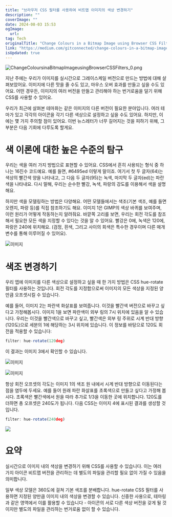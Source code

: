 ```yaml
---
title: "브라우저 CSS 필터를 사용하여 비트맵 이미지의 색상 변경하기"
description: ""
coverImage: ""
date: 2024-08-03 15:53
ogImage:
  url:
tag: Tech
originalTitle: "Change Colours in a Bitmap Image using Browser CSS Filters"
link: "https://medium.com/gitconnected/change-colours-in-a-bitmap-image-using-browser-css-filters-199cf75932fe"
isUpdated: true
---
```


![ChangeColoursinaBitmapImageusingBrowserCSSFilters_0.png](/assets/img/ChangeColoursinaBitmapImageusingBrowserCSSFilters_0.png)

지난 주에는 우리가 이미지를 실시간으로 그레이스케일 버전으로 만드는 방법에 대해 살펴보았어요. 이미지에 다른 맛을 줄 수도 있고, 마우스 오버 효과를 만들고 싶을 수도 있어요. 어떤 경우든, 이미지의 여러 버전을 만들고 관리해야 하는 번거로움을 덜기 위해 CSS를 사용할 수 있어요.

우리가 최근에 살펴본 테마화는 같은 이미지의 다른 버전이 필요한 분야입니다. 여러 테마가 있고 각각의 아이콘을 각기 다른 색상으로 설정하고 싶을 수도 있어요. 하지만, 이에는 몇 가지 주의할 점이 있어요. 이번 뉴스레터가 너무 길어지는 것을 피하기 위해, 그 부분은 다음 기회에 다루도록 할게요.

# 색 이론에 대한 높은 수준의 탐구

<!-- seedividend - 사각형 -->

<ins class="adsbygoogle"
     style="display:block"
     data-ad-client="ca-pub-4877378276818686"
     data-ad-slot="1898504329"
     data-ad-format="auto"
     data-full-width-responsive="true"></ins>

<script>
     (adsbygoogle = window.adsbygoogle || []).push({});
</script>

우리는 색을 여러 가지 방법으로 표현할 수 있어요. CSS에서 흔히 사용되는 형식 중 하나는 16진수 코드예요. 예를 들면, #6495ed 이렇게 말이죠. 여기서 첫 두 글자(64)는 색상의 빨간색 양을 나타내고, 그 다음 두 글자(95)는 녹색, 마지막 두 글자(ed)는 파란색을 나타내요. 다시 말해, 우리는 순수한 빨강, 녹색, 파랑의 강도를 이용해서 색을 설명해요.

하지만 색을 모델링하는 방법은 다양해요. 어떤 모델들에서는 색조(기본 색조, 예를 들면 오렌지, 파랑 등)를 직접 참조하기도 해요. 이미지 1은 GIMP의 색상 바퀴를 보여주며, 이런 원리가 어떻게 작동하는지 알려줘요. 바깥쪽 고리를 보면, 우리는 회전 각도를 참조해서 필요한 모든 색을 지정할 수 있다는 것을 알 수 있어요. 빨강은 0에, 녹색은 120에, 파랑은 240에 위치해요. (검정, 흰색, 그리고 사이의 회색은 특수한 경우이며 다른 매개변수를 통해 이루어질 수 있어요).

![이미지](/assets/img/ChangeColoursinaBitmapImageusingBrowserCSSFilters_1.png)

# 색조 변경하기

<!-- seedividend - 사각형 -->

<ins class="adsbygoogle"
     style="display:block"
     data-ad-client="ca-pub-4877378276818686"
     data-ad-slot="1898504329"
     data-ad-format="auto"
     data-full-width-responsive="true"></ins>

<script>
     (adsbygoogle = window.adsbygoogle || []).push({});
</script>

우리 앱에 이미지를 다른 색상으로 설정하고 싶을 때 한 가지 방법은 CSS hue-rotate 필터를 사용하는 것입니다. 회전 각도를 지정함으로써 이미지의 모든 색상을 지정된 양만큼 오프셋시킬 수 있습니다.

예를 들어, 이미지 2는 파란색 화살표를 보여줍니다. 이것을 빨간색 버전으로 바꾸고 싶다고 가정해봅시다. 이미지 1을 보면 파란색이 외부 링의 7시 위치에 있음을 알 수 있습니다. 우리는 이것을 빨간색으로 바꾸고 싶고, 빨간색은 외부 링 주위로 시계 반대 방향(120도)으로 세분의 1에 해당하는 3시 위치에 있습니다. 이 정보를 바탕으로 120도 회전을 적용할 수 있습니다:

```js
filter: hue-rotate(120deg)
```

이 결과는 이미지 3에서 확인할 수 있습니다.

<!-- seedividend - 사각형 -->

<ins class="adsbygoogle"
     style="display:block"
     data-ad-client="ca-pub-4877378276818686"
     data-ad-slot="1898504329"
     data-ad-format="auto"
     data-full-width-responsive="true"></ins>

<script>
     (adsbygoogle = window.adsbygoogle || []).push({});
</script>

![이미지](/assets/img/ChangeColoursinaBitmapImageusingBrowserCSSFilters_2.png)

![이미지](/assets/img/ChangeColoursinaBitmapImageusingBrowserCSSFilters_3.png)

항상 회전 오프셋의 각도는 이미지 1의 색조 원 내에서 시계 반대 방향으로 이동된다는 점을 염두에 두세요. 예를 들어 원래 파란 화살표를 초록색으로 만들고 싶다고 가정해 봅시다. 초록색은 빨간색에서 원을 따라 추가로 1/3을 이동한 곳에 위치합니다. 120도를 더하면 총 오프셋은 240도가 됩니다. 다음 CSS는 이미지 4에 표시된 결과를 생성할 것입니다.

```js
filter: hue-rotate(240deg)
```

<!-- seedividend - 사각형 -->

<ins class="adsbygoogle"
     style="display:block"
     data-ad-client="ca-pub-4877378276818686"
     data-ad-slot="1898504329"
     data-ad-format="auto"
     data-full-width-responsive="true"></ins>

<script>
     (adsbygoogle = window.adsbygoogle || []).push({});
</script>

<img src="/assets/img/ChangeColoursinaBitmapImageusingBrowserCSSFilters_4.png" />

# 요약

실시간으로 이미지 내의 색상을 변경하기 위해 CSS를 사용할 수 있습니다. 이는 여러 가지 아이콘 비트맵 버전을 관리하는 데 별도의 파일을 관리할 필요 없이 가질 수 있음을 의미합니다.

일부 색상 모델은 360도에 걸쳐 기본 색조를 분배합니다. hue-rotate CSS 필터를 사용하면 지정된 양만큼 이미지 내의 색상을 변경할 수 있습니다. 신중한 사용으로, 테마링과 같은 영역에서 이를 활용할 수 있습니다 - 아이콘의 서로 다른 색상 버전을 갖게 될 것이지만 별도의 파일을 관리하는 번거로움 없이 할 수 있습니다.

<!-- seedividend - 사각형 -->

<ins class="adsbygoogle"
     style="display:block"
     data-ad-client="ca-pub-4877378276818686"
     data-ad-slot="1898504329"
     data-ad-format="auto"
     data-full-width-responsive="true"></ins>

<script>
     (adsbygoogle = window.adsbygoogle || []).push({});
</script>
